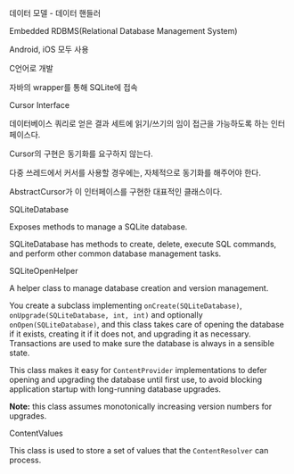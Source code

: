 데이터 모델 - 데이터 핸들러





Embedded RDBMS(Relational Database Management System)

Android, iOS 모두 사용

C언어로 개발

자바의 wrapper를 통해 SQLite에 접속



Cursor  Interface

데이터베이스 쿼리로 얻은 결과 세트에 읽기/쓰기의 임이 접근을 가능하도록 하는 인터페이스다.

Cursor의 구현은 동기화를 요구하지 않는다.

다중 쓰레드에서 커서를 사용할 경우에는, 자체적으로 동기화를 해주어야 한다.

AbstractCursor가 이 인터페이스를 구현한 대표적인 클래스이다.



SQLiteDatabase

Exposes methods to manage a SQLite database.

SQLiteDatabase has methods to create, delete, execute SQL commands, and perform other common database management tasks.

SQLiteOpenHelper

A helper class to manage database creation and version management.

You create a subclass implementing `onCreate(SQLiteDatabase)`, `onUpgrade(SQLiteDatabase, int, int)` and optionally `onOpen(SQLiteDatabase)`, and this class takes care of opening the database if it exists, creating it if it does not, and upgrading it as necessary. Transactions are used to make sure the database is always in a sensible state.

This class makes it easy for `ContentProvider` implementations to defer opening and upgrading the database until first use, to avoid blocking application startup with long-running database upgrades.

**Note:** this class assumes monotonically increasing version numbers for upgrades.



ContentValues

This class is used to store a set of values that the `ContentResolver` can process.